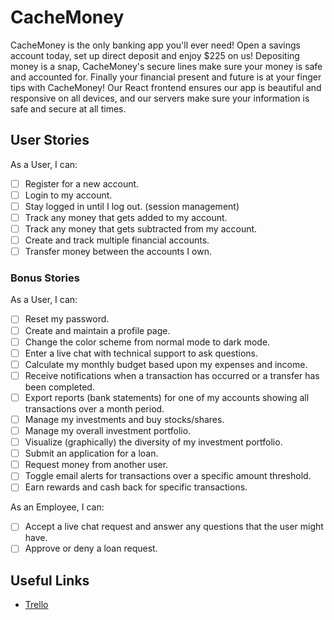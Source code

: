 # CacheMoney
CacheMoney is the only banking app you'll ever need! Open a savings account today, set up direct deposit and enjoy $225 on us! Depositing money is a snap, CacheMoney's secure lines make sure your money is safe and accounted for. Finally your financial present and future is at your finger tips with CacheMoney! Our React frontend ensures our app is beautiful and responsive on all devices, and our servers make sure your information is safe and secure at all times.

## User Stories
As a User, I can:
 - [ ] Register for a new account.
 - [ ] Login to my account.
 - [ ] Stay logged in until I log out. (session management)
 - [ ] Track any money that gets added to my account.
 - [ ] Track any money that gets subtracted from my account.
 - [ ] Create and track multiple financial accounts.
 - [ ] Transfer money between the accounts I own.

### Bonus Stories
As a User, I can:
 - [ ] Reset my password.
 - [ ] Create and maintain a profile page.
 - [ ] Change the color scheme from normal mode to dark mode.
 - [ ] Enter a live chat with technical support to ask questions.
 - [ ] Calculate my monthly budget based upon my expenses and income.
 - [ ] Receive notifications when a transaction has occurred or a transfer has been completed.
 - [ ] Export reports (bank statements) for one of my accounts showing all transactions over a month period.
 - [ ] Manage my investments and buy stocks/shares.
 - [ ] Manage my overall investment portfolio.
 - [ ] Visualize (graphically) the diversity of my investment portfolio.
 - [ ] Submit an application for a loan.
 - [ ] Request money from another user.
 - [ ] Toggle email alerts for transactions over a specific amount threshold.
 - [ ] Earn rewards and cash back for specific transactions.

As an Employee, I can:
 - [ ] Accept a live chat request and answer any questions that the user might have.
 - [ ] Approve or deny a loan request.

## Useful Links
 - [Trello](https://trello.com/b/FXRz77y0/kyle-plummer-cachemoney-1260)
